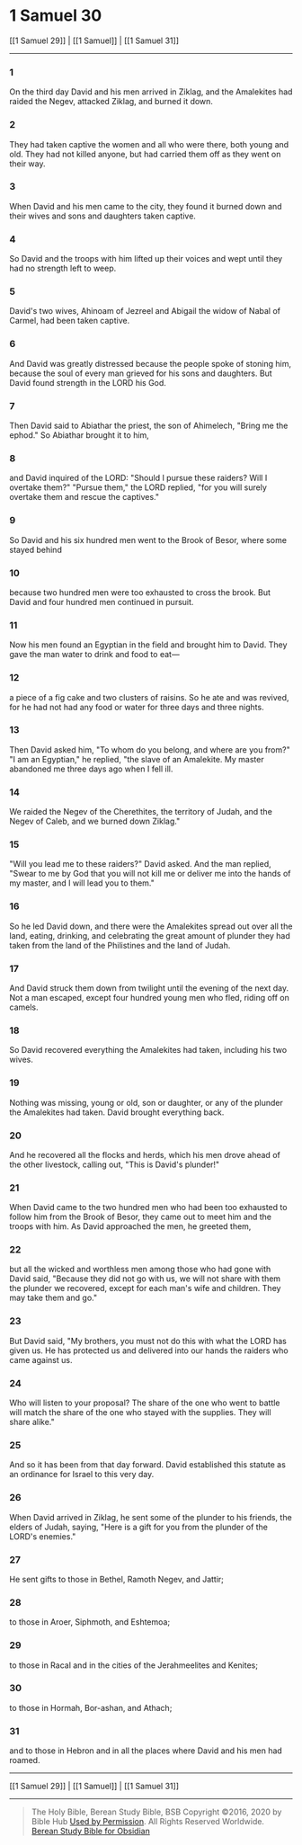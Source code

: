 # 1 Samuel 30

[[1 Samuel 29]] | [[1 Samuel]] | [[1 Samuel 31]]

---

### 1
On the third day David and his men arrived in Ziklag, and the Amalekites had raided the Negev, attacked Ziklag, and burned it down.

### 2
They had taken captive the women and all who were there, both young and old. They had not killed anyone, but had carried them off as they went on their way.

### 3
When David and his men came to the city, they found it burned down and their wives and sons and daughters taken captive.

### 4
So David and the troops with him lifted up their voices and wept until they had no strength left to weep.

### 5
David's two wives, Ahinoam of Jezreel and Abigail the widow of Nabal of Carmel, had been taken captive.

### 6
And David was greatly distressed because the people spoke of stoning him, because the soul of every man grieved for his sons and daughters. But David found strength in the LORD his God.

### 7
Then David said to Abiathar the priest, the son of Ahimelech, "Bring me the ephod." So Abiathar brought it to him,

### 8
and David inquired of the LORD: "Should I pursue these raiders? Will I overtake them?" "Pursue them," the LORD replied, "for you will surely overtake them and rescue the captives."

### 9
So David and his six hundred men went to the Brook of Besor, where some stayed behind

### 10
because two hundred men were too exhausted to cross the brook. But David and four hundred men continued in pursuit.

### 11
Now his men found an Egyptian in the field and brought him to David. They gave the man water to drink and food to eat—

### 12
a piece of a fig cake and two clusters of raisins. So he ate and was revived, for he had not had any food or water for three days and three nights.

### 13
Then David asked him, "To whom do you belong, and where are you from?" "I am an Egyptian," he replied, "the slave of an Amalekite. My master abandoned me three days ago when I fell ill.

### 14
We raided the Negev of the Cherethites, the territory of Judah, and the Negev of Caleb, and we burned down Ziklag."

### 15
"Will you lead me to these raiders?" David asked. And the man replied, "Swear to me by God that you will not kill me or deliver me into the hands of my master, and I will lead you to them."

### 16
So he led David down, and there were the Amalekites spread out over all the land, eating, drinking, and celebrating the great amount of plunder they had taken from the land of the Philistines and the land of Judah.

### 17
And David struck them down from twilight until the evening of the next day. Not a man escaped, except four hundred young men who fled, riding off on camels.

### 18
So David recovered everything the Amalekites had taken, including his two wives.

### 19
Nothing was missing, young or old, son or daughter, or any of the plunder the Amalekites had taken. David brought everything back.

### 20
And he recovered all the flocks and herds, which his men drove ahead of the other livestock, calling out, "This is David's plunder!"

### 21
When David came to the two hundred men who had been too exhausted to follow him from the Brook of Besor, they came out to meet him and the troops with him. As David approached the men, he greeted them,

### 22
but all the wicked and worthless men among those who had gone with David said, "Because they did not go with us, we will not share with them the plunder we recovered, except for each man's wife and children. They may take them and go."

### 23
But David said, "My brothers, you must not do this with what the LORD has given us. He has protected us and delivered into our hands the raiders who came against us.

### 24
Who will listen to your proposal? The share of the one who went to battle will match the share of the one who stayed with the supplies. They will share alike."

### 25
And so it has been from that day forward. David established this statute as an ordinance for Israel to this very day.

### 26
When David arrived in Ziklag, he sent some of the plunder to his friends, the elders of Judah, saying, "Here is a gift for you from the plunder of the LORD's enemies."

### 27
He sent gifts to those in Bethel, Ramoth Negev, and Jattir;

### 28
to those in Aroer, Siphmoth, and Eshtemoa;

### 29
to those in Racal and in the cities of the Jerahmeelites and Kenites;

### 30
to those in Hormah, Bor-ashan, and Athach;

### 31
and to those in Hebron and in all the places where David and his men had roamed.

---

[[1 Samuel 29]] | [[1 Samuel]] | [[1 Samuel 31]]

---

> The Holy Bible, Berean Study Bible, BSB
> Copyright &copy;2016, 2020 by Bible Hub
> [Used by Permission](https://berean.bible/terms.htm). All Rights Reserved Worldwide.
> [Berean Study Bible for Obsidian](https://github.com/gapmiss/berean-study-bible-for-obsidian)</small>

